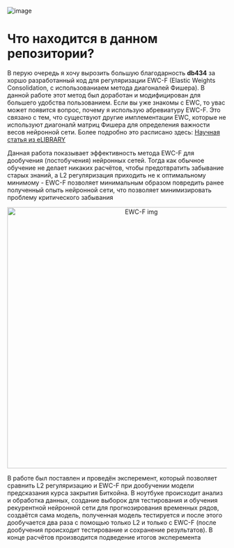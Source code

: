![image](https://github.com/Omegon226/Continual_Learning_With_EWC-F/assets/69383841/1ed7a8e6-f150-4195-b7d1-33a5ce06491c)

# Что находится в данном репозитории?

В перую очередь я хочу вырозить большую благодарность **db434** за хоршо разработанный код для регуляризации EWC-F (Elastic Weights Consolidation, с использованиаем метода диагоналей Фишера). В данной работе этот метод был доработан и модифицирован для большего удобства пользованием. Если вы уже знакомы с EWC, то увас может появится вопрос, почему я использую абревиатуру EWC-F. Это связано с тем, что существуют другие имплементации EWC, которые не используют диагоналй матриц Фишера для определения важности весов нейронной сети. Более подробно это расписано здесь: [Научная статья из eLIBRARY](https://www.elibrary.ru/download/elibrary_44743628_11697060.pdf)

Данная работа показывает эффективность метода EWC-F для дообучения (постобучения) нейронных сетей. Тогда как обычное обучение не делает никаких расчётов, чтобы предотвратить забывание старых знаний, а L2 регуляризация приходить не к оптимальному минимому - EWC-F позволяет минимальным образом повредить ранее полученный опыть нейронной сети, что позволяет минимизировать проблему критического забывания

<p align="center">
  <img src="https://github.com/Omegon226/Continual_Learning_With_EWC-F/assets/69383841/f269b74d-e4a8-4ad6-8e07-70261f363c56" alt="EWC-F img" width="600" height="600"/>
</p>

В работе был поставлен и проведён эксперемент, который позволяет сравнить L2 регуляризацию и EWC-F при дообучении модели предсказания курса закрытия Биткойна. В ноутбуке происходит анализ и обработка данных, создание выборок для тестирования и обучения рекурентной нейронной сети для прогнозирования временных рядов, создаётся сама модель, полученная модель тестируется и после этого дообучается два раза с помощью только L2 и только с EWC-F (после дообучения происходит тестирование и сохранение результатов). В конце расчётов производится подведение итогов эксперемента
